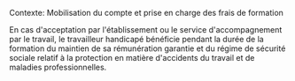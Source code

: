 Contexte: Mobilisation du compte et prise en charge des frais de formation

En cas d'acceptation par l'établissement ou le service d'accompagnement par le travail, le travailleur handicapé bénéficie pendant la durée de la formation du maintien de sa rémunération garantie et du régime de sécurité sociale relatif à la protection en matière d'accidents du travail et de maladies professionnelles.